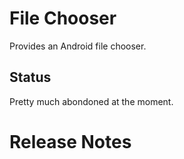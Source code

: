 # File Chooser

Provides an Android file chooser.

## Status

Pretty much abondoned at the moment.

# Release Notes
